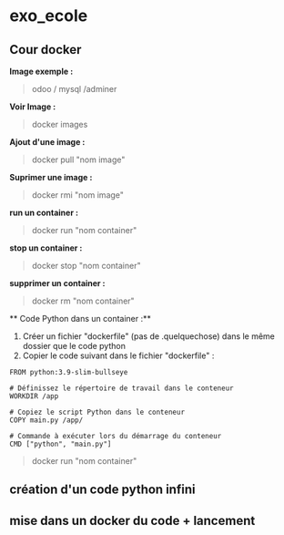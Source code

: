 # exo_ecole
## Cour docker

**Image exemple :**

> odoo / mysql /adminer

**Voir Image :**

> docker images

**Ajout d'une image :**

> docker pull "nom image"

**Suprimer une image :**

> docker rmi "nom image"

**run un container :**

> docker run "nom container"

**stop un container :**

> docker stop "nom container"

**supprimer un container :**

> docker rm "nom container"

** Code Python dans un container :**

1. Créer un fichier "dockerfile" (pas de .quelquechose) dans le même dossier que le code python
2. Copier le code suivant dans le fichier "dockerfile" :

```python# Utilisez une image Python officielle en tant qu'image parent
FROM python:3.9-slim-bullseye

# Définissez le répertoire de travail dans le conteneur
WORKDIR /app

# Copiez le script Python dans le conteneur
COPY main.py /app/

# Commande à exécuter lors du démarrage du conteneur
CMD ["python", "main.py"]
```

> docker run "nom container"


## création d'un code python infini


## mise dans un docker du code + lancement
